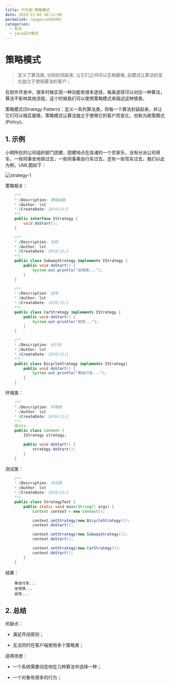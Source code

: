 ```yaml
---
title: 行为型—策略模式
date: 2019-12-02 10:11:00
permalink: /pages/eb9a99/
categories:
  - 后台
  - java设计模式
---
```

# 策略模式

> 定义了算法族, 分别封闭起来, 让它们之间可以互相替换, 此模式让算法的变化独立于使用算法的客户；

在软件开发中，很多时候实现一种功能有很多途径，每条途径可以对应一种算法，算法不影响其他流程，这个时候我们可以使用策略模式来描述这种情景。

 策略模式(Strategy Pattern)：定义一系列算法类，将每一个算法封装起来，并让它们可以相互替换，策略模式让算法独立于使用它的客户而变化，也称为政策模式(Policy)。

## 1. 示例

小明所在的公司组织部门团建，团建地点在良渚的一个农家乐，没有分派公司用车，一些同事坐地铁过去，一些同事乘自行车过去，还有一些驾车过去，我们以此为例，UML图如下：

![strategy-1](https://gitee.com/leixiaoai/markdown/raw/master/02.后台/01.java设计模式/images/strategy/strategy-1.png)

策略相关：

```java
    /**
    * @Description: 策略抽象
    * @Author: lxt
    * @CreateDate: 2019/11/1
    **/
    public interface IStrategy {
        void doStart();
    }

    /**
    * @Description: 地铁
    * @Author: lxt
    * @CreateDate: 2019/11/1
    **/
    public class SubwayStrategy implements IStrategy {
        public void doStart() {
            System.out.println("坐地铁...");
        }
    }

    /**
    * @Description: 自驾
    * @Author: lxt
    * @CreateDate: 2019/11/1
    **/
    public class CarStrategy implements IStrategy {
        public void doStart() {
            System.out.println("自驾...");
        }
    }

    /**
    * @Description: 自行车
    * @Author: lxt
    * @CreateDate: 2019/11/1
    **/
    public class BicycleStrategy implements IStrategy{
        public void doStart() {
            System.out.println("乘自行车...");
        }
    }
```

环境类：

```java
    /**
    * @Description: 环境类
    * @Author: lxt
    * @CreateDate: 2019/11/1
    **/
    @Data
    public class Context {
        IStrategy strategy;

        public void doStart() {
            strategy.doStart();
        }
    }
```

测试类：

```java
    /**
    * @Description: 测试类
    * @Author: lxt
    * @CreateDate: 2019/11/1
    **/
    public class StrategyTest {
        public static void main(String[] args) {
            Context context = new Context();

            context.setStrategy(new BicycleStrategy());
            context.doStart();

            context.setStrategy(new SubwayStrategy());
            context.doStart();

            context.setStrategy(new CarStrategy());
            context.doStart();
        }
    }
```

结果：

```String
    乘自行车...
    坐地铁...
    自驾...
```

## 2. 总结

优缺点：

- 满足开闭原则；

- 无法同时在客户端使用多个策略类；

适用场景：

- 一个系统需要动态地在几种算法中选择一种；

- 一个对象有很多的行为；
